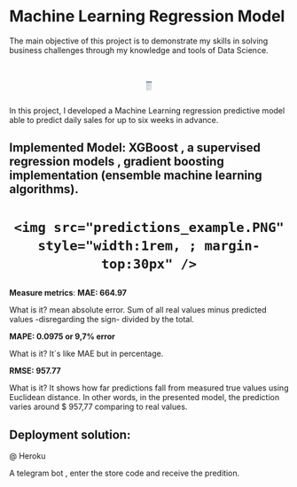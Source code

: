 # Machine Learning Regression Model
The main objective of this project is to demonstrate my skills in solving business challenges through my knowledge and tools of Data Science.
<h1 align="center">
    <img src="telegram.jpg" style="width:10px"/>
  
</h1>

In this project, I developed a Machine Learning regression predictive model able to predict daily sales for up to six weeks in advance. 

## **Implemented Model**: XGBoost , a supervised regression models , gradient boosting implementation (ensemble machine learning algorithms).
<h1 align='center'>

    <img src="predictions_example.PNG" style="width:1rem, ; margin-top:30px" />
 
</h1>


**Measure metrics**: 
**MAE:  664.97**

What is it? mean absolute error. Sum of all real values minus predicted values -disregarding the sign- divided by the total.

**MAPE: 0.0975 or 9,7% error**

What is it? It´s like MAE but in percentage. 

**RMSE:  957.77** 

What is it? It shows how far predictions fall from measured true values using Euclidean distance. In other words, in the presented model, the prediction varies around $ 957,77 comparing to real values.

## **Deployment solution:**
@ Heroku

A telegram bot , enter the store code and receive the predition.

